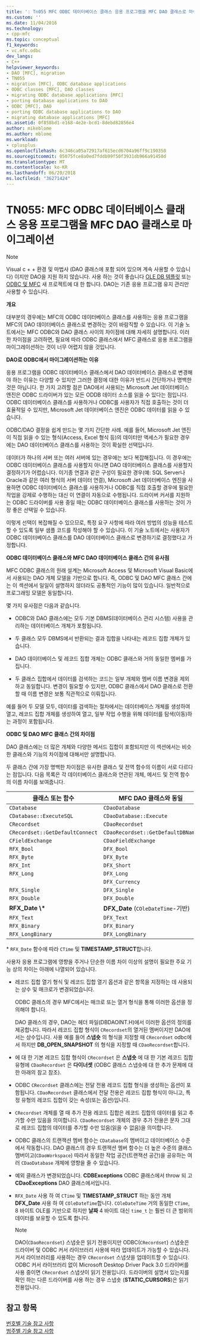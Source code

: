 ```yaml
---
title: ': Tn055 MFC ODBC 데이터베이스 클래스 응용 프로그램을 MFC DAO 클래스로 마이그레이션 | Microsoft Docs'
ms.custom: ''
ms.date: 11/04/2016
ms.technology:
- cpp-mfc
ms.topic: conceptual
f1_keywords:
- vc.mfc.odbc
dev_langs:
- C++
helpviewer_keywords:
- DAO [MFC], migration
- TN055
- migration [MFC], ODBC database applications
- ODBC classes [MFC], DAO classes
- migrating ODBC database applications [MFC]
- porting database applications to DAO
- ODBC [MFC], DAO
- porting ODBC database applications to DAO
- migrating database applications [MFC]
ms.assetid: 0f858bd1-e168-4e2e-bcd1-8debd82856e4
author: mikeblome
ms.author: mblome
ms.workload:
- cplusplus
ms.openlocfilehash: 6c346ca05a72917af615ecd6704a96ff9c190350
ms.sourcegitcommit: 05075fce8a0ed7fddb99f50f3931db966a91450d
ms.translationtype: MT
ms.contentlocale: ko-KR
ms.lasthandoff: 06/20/2018
ms.locfileid: "36271424"
---
```

# <a name="tn055-migrating-mfc-odbc-database-class-applications-to-mfc-dao-classes"></a>TN055: MFC ODBC 데이터베이스 클래스 응용 프로그램을 MFC DAO 클래스로 마이그레이션
> [!NOTE]
>  Visual c + + 환경 및 마법사 (DAO 클래스에 포함 되어 있으며 계속 사용할 수 있습니다) 이지만 DAO을 지원 하지 않습니다. 사용 하는 것이 좋습니다 [OLE DB 템플릿](../data/oledb/ole-db-templates.md) 또는 [ODBC 및 MFC](../data/odbc/odbc-and-mfc.md) 새 프로젝트에 대 한 합니다. DAO는 기존 응용 프로그램 유지 관리만 사용할 수 있습니다.  
  
 **개요**  
  
 대부분의 경우에는 MFC의 ODBC 데이터베이스 클래스를 사용하는 응용 프로그램을 MFC의 DAO 데이터베이스 클래스로 변경하는 것이 바람직할 수 있습니다. 이 기술 노트에서는 MFC ODBC와 DAO 클래스 사이의 차이점에 대해 자세히 설명합니다. 이러한 차이점을 고려하면, 필요에 따라 ODBC 클래스에서 MFC 클래스로 응용 프로그램을 마이그레이션하는 것이 너무 어렵지 않을 것입니다.  
  
 **DAO로 ODBC에서 마이그레이션하는 이유**  
  
 응용 프로그램을 ODBC 데이터베이스 클래스에서 DAO 데이터베이스 클래스로 변경해야 하는 이유는 다양할 수 있지만 그러한 결정에 대한 이유가 반드시 간단하거나 명백한 것은 아닙니다. 한 가지 고려할 점은 DAO에서 사용되는 Microsoft Jet 데이터베이스 엔진은 ODBC 드라이버가 있는 모든 ODDB 데이터 소스를 읽을 수 있다는 점입니다. ODBC 데이터베이스 클래스를 사용하거나 ODBC를 사용자가 직접 호출하는 것이 더 효율적일 수 있지만, Microsoft Jet 데이터베이스 엔진은 ODBC 데이터를 읽을 수 있습니다.  
  
 ODBC/DAO 결정을 쉽게 만드는 몇 가지 간단한 사례. 예를 들어, Microsoft Jet 엔진이 직접 읽을 수 있는 형식(Access, Excel 형식 등)의 데이터만 액세스가 필요한 경우에는 DAO 데이터베이스 클래스를 사용하는 것이 확실한 선택입니다.  
  
 데이터가 하나의 서버 또는 여러 서버에 있는 경우에는 보다 복잡해집니다. 이 경우에는 ODBC 데이터베이스 클래스를 사용할지 아니면 DAO 데이터베이스 클래스를 사용할지 결정하기가 어렵습니다. 이기종 연결과 같은 구성이 필요한 경우(예: SQL Server나 Oracle과 같은 여러 형식의 서버 데이터 연결), Microsoft Jet 데이터베이스 엔진을 사용하면 ODBC 데이터베이스 클래스를 사용하거나 ODBC를 직접 호출할 경우에 필요한 작업을 강제로 수행하는 대신 이 연결이 자동으로 수행됩니다. 드라이버 커서를 지원하는 ODBC 드라이버를 사용 중일 때는 ODBC 데이터베이스 클래스를 사용하는 것이 가장 좋은 선택일 수 있습니다.  
  
 이렇게 선택이 복잡해질 수 있으므로, 특정 요구 사항에 따라 여러 방법의 성능을 테스트할 수 있도록 일부 샘플 코드를 작성해야 할 수 있습니다. 이 기술 노트에서는 사용자가 ODBC 데이터베이스 클래스를 DAO 데이터베이스 클래스로 변경하기로 결정했다고 가정합니다.  
  
 **ODBC 데이터베이스 클래스와 MFC DAO 데이터베이스 클래스 간의 유사점**  
  
 MFC ODBC 클래스의 원래 설계는 Microsoft Access 및 Microsoft Visual Basic에서 사용되는 DAO 개체 모델을 기반으로 합니다. 즉, ODBC 및 DAO MFC 클래스 간에는 이 섹션에서 일일이 설명하지 않더라도 공통적인 기능이 많이 있습니다. 일반적으로 프로그래밍 모델은 동일합니다.  
  
 몇 가지 유사점은 다음과 같습니다.  
  
-   ODBC와 DAO 클래스에는 모두 기본 DBMS(데이터베이스 관리 시스템) 사용을 관리하는 데이터베이스 개체가 포함됩니다.  
  
-   두 클래스 모두 DBMS에서 반환되는 결과 집합을 나타내는 레코드 집합 개체가 있습니다.  
  
-   DAO 데이터베이스 및 레코드 집합 개체는 ODBC 클래스와 거의 동일한 멤버를 가집니다.  
  
-   두 클래스 집합에서 데이터를 검색하는 코드는 일부 개체와 멤버 이름 변경을 제외하고 동일합니다. 변경이 필요할 수 있지만, ODBC 클래스에서 DAO 클래스로 전환할 때 이름 변경은 보통 직관적으로 이뤄집니다.  
  
 예를 들어 두 모델 모두, 데이터를 검색하는 절차에서는 데이터베이스 개체를 생성하여 열고, 레코드 집합 개체를 생성하여 열고, 일부 작업 수행을 위해 데이터를 탐색(이동)하는 과정이 포함됩니다.  
  
 **ODBC 및 DAO MFC 클래스 간의 차이점**  
  
 DAO 클래스에는 더 많은 개체와 다양한 메서드 집합이 포함되지만 이 섹션에서는 비슷한 클래스와 기능의 차이점에 대해서만 설명합니다.  
  
 두 클래스 간에 가장 명백한 차이점은 유사한 클래스 및 전역 함수의 이름이 서로 다르다는 점입니다. 다음 목록은 각 데이터베이스 클래스와 연관된 개체, 메서드 및 전역 함수의 이름 차이를 보여줍니다.  
  
|클래스 또는 함수|MFC DAO 클래스와 동일|  
|-----------------------|-----------------------------------|  
|`CDatabase`|`CDaoDatabase`|  
|`CDatabase::ExecuteSQL`|`CDaoDatabase::Execute`|  
|`CRecordset`|`CDaoRecordset`|  
|`CRecordset::GetDefaultConnect`|`CDaoRecordset::GetDefaultDBName`|  
|`CFieldExchange`|`CDaoFieldExchange`|  
|`RFX_Bool`|`DFX_Bool`|  
|`RFX_Byte`|`DFX_Byte`|  
|`RFX_Int`|`DFX_Short`|  
|`RFX_Long`|`DFX_Long`|  
||`DFX_Currency`|  
|`RFX_Single`|`DFX_Single`|  
|`RFX_Double`|`DFX_Double`|  
|**RFX_Date \\\***|**DFX_Date** (`COleDateTime`-기반)|  
|`RFX_Text`|`DFX_Text`|  
|`RFX_Binary`|`DFX_Binary`|  
|`RFX_LongBinary`|`DFX_LongBinary`|  
  
 \*    `RFX_Date` 함수에 따라 `CTime` 및 **TIMESTAMP_STRUCT**합니다.  
  
 사용자 응용 프로그램에 영향을 주거나 단순한 이름 차이 이상의 설명이 필요한 주요 기능 상의 차이는 아래에 나열되어 있습니다.  
  
-   레코드 집합 열기 형식 및 레코드 집합 열기 옵션과 같은 항목을 지정하는 데 사용되는 상수 및 매크로가 변경되었습니다.  
  
     ODBC 클래스의 경우 MFC에서는 매크로 또는 열거 형식을 통해 이러한 옵션을 정의해야 합니다.  
  
     DAO 클래스의 경우, DAO는 헤더 파일(DBDAOINT.H)에서 이러한 옵션의 정의를 제공합니다. 따라서 레코드 집합 형식이 `CRecordset`의 열거된 멤버이지만 DAO에서는 상수입니다. 사용 예를 들어 **스냅숏** 의 형식을 지정할 때 `CRecordset` odbc에서 하지만 **DB_OPEN_SNAPSHOT** 의 형식을 지정할 때 `CDaoRecordset`합니다.  
  
-   에 대 한 기본 레코드 집합 형식이 `CRecordset` 은 **스냅숏** 에 대 한 기본 레코드 집합 유형에 `CDaoRecordset` 은 **다이너셋** (ODBC 클래스 스냅숏에 대 한 추가 문제에 대 한 아래의 참고 참조).  
  
-   ODBC `CRecordset` 클래스에는 전달 전용 레코드 집합 형식을 생성하는 옵션이 포함됩니다. `CDaoRecordset` 클래스에서 전달 전용은 레코드 집합 형식이 아니고, 특정 유형의 레코드 집합이 갖는 속성(또는 옵션)입니다.  
  
-   `CRecordset` 개체를 열 때 추가 전용 레코드 집합은 레코드 집합의 데이터를 읽고 추가할 수만 있음을 의미합니다. `CDaoRecordset` 개체의 경우 추가 전용은 문자 그대로 레코드 집합의 데이터를 추가할 수만 있음(읽을 수 없음)을 의미합니다.  
  
-   ODBC 클래스의 트랜잭션 멤버 함수는 `CDatabase`의 멤버이고 데이터베이스 수준에서 작동합니다. DAO 클래스의 경우 트랜잭션 멤버 함수는 더 높은 수준의 클래스 멤버이고(`CDaoWorkspace`) 따라서 동일한 작업 공간(트랜잭션 공간)을 공유하는 여러 `CDaoDatabase` 개체에 영향을 줄 수 있습니다.  
  
-   예외 클래스가 변경되었습니다. **CDBExceptions** ODBC 클래스에서 throw 되 고 **CDaoExceptions** DAO 클래스에서입니다.  
  
-   `RFX_Date` 사용 하 여 `CTime` 및 **TIMESTAMP_STRUCT** 하는 동안 개체 **DFX_Date** 사용 하 여 `COleDateTime`합니다. `COleDateTime` 거의 동일한 `CTime`, 8 바이트 OLE를 기반으로 하지만 **날짜** 4 바이트 대신 `time_t` 는 훨씬 더 큰 범위의 데이터를 보유할 수 있도록 합니다.  
  
    > [!NOTE]
    >  DAO(`CDaoRecordset`) 스냅숏은 읽기 전용이지만 ODBC(`CRecordset`) 스냅숏은 드라이버 및 ODBC 커서 라이브러리 사용에 따라 업데이트가 가능할 수 있습니다. 커서 라이브러리를 사용하는 경우 `CRecordset` 스냅샷을 업데이트할 수 있습니다. ODBC 커서 라이브러리 없이 Microsoft Desktop Driver Pack 3.0 드라이버를 사용 중이면 `CRecordset` 스냅샷이 읽기 전용입니다. 드라이버의 설명서 있는지를 확인 하는 다른 드라이버를 사용 하는 경우 스냅숏 (**STATIC_CURSORS**)은 읽기 전용입니다.  
  
## <a name="see-also"></a>참고 항목  
 [번호별 기술 참고 사항](../mfc/technical-notes-by-number.md)   
 [범주별 기술 참고 사항](../mfc/technical-notes-by-category.md)

